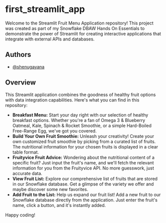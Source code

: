 # first_streamlit_app
Welcome to the Streamlit Fruit Menu Application repository! This project was created as part of my Snowflake DBAW Hands On Essentials to demonstrate the power of Streamlit for creating interactive applications that integrate with external APIs and databases.

## Authors

- [@shenugayana](https://www.github.com/shenugayana)

## Overview
This Streamlit application combines the goodness of healthy fruit options with data integration capabilities. Here's what you can find in this repository:
- **Breakfast Menu:** Start your day right with our selection of healthy breakfast options. Whether you're a fan of Omega 3 & Blueberry Oatmeal, Kale, Spinach & Rocket Smoothie, or a simple Hard-Boiled Free-Range Egg, we've got you covered.
- **Build Your Own Fruit Smoothie:** Unleash your creativity! Create your own customized fruit smoothie by picking from a curated list of fruits. The nutritional information for your chosen fruits is displayed in a clear table format.
- **Fruityvice Fruit Advice:** Wondering about the nutritional content of a specific fruit? Just input the fruit's name, and we'll fetch the relevant information for you from the Fruityvice API. No more guesswork, just accurate data.
- **View Fruit List:** Explore our comprehensive list of fruits that are stored in our Snowflake database. Get a glimpse of the variety we offer and maybe discover some new favorites.
- **Add Fruit to the List:** Help us expand our fruit list! Add a new fruit to our Snowflake database directly from the application. Just enter the fruit's name, click a button, and it's instantly added.

Happy coding!
